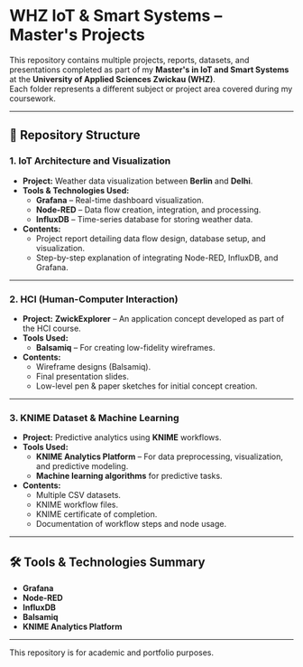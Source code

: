 # WHZ IoT & Smart Systems – Master's Projects

This repository contains multiple projects, reports, datasets, and presentations completed as part of my **Master's in IoT and Smart Systems** at the **University of Applied Sciences Zwickau (WHZ)**.  
Each folder represents a different subject or project area covered during my coursework.

---

## 📂 Repository Structure

### 1. IoT Architecture and Visualization
- **Project:** Weather data visualization between **Berlin** and **Delhi**.
- **Tools & Technologies Used:**
  - **Grafana** – Real-time dashboard visualization.
  - **Node-RED** – Data flow creation, integration, and processing.
  - **InfluxDB** – Time-series database for storing weather data.
- **Contents:**
  - Project report detailing data flow design, database setup, and visualization.
  - Step-by-step explanation of integrating Node-RED, InfluxDB, and Grafana.

---

### 2. HCI (Human-Computer Interaction)
- **Project:** **ZwickExplorer** – An application concept developed as part of the HCI course.
- **Tools Used:**
  - **Balsamiq** – For creating low-fidelity wireframes.
- **Contents:**
  - Wireframe designs (Balsamiq).
  - Final presentation slides.
  - Low-level pen & paper sketches for initial concept creation.

---

### 3. KNIME Dataset & Machine Learning
- **Project:** Predictive analytics using **KNIME** workflows.
- **Tools Used:**
  - **KNIME Analytics Platform** – For data preprocessing, visualization, and predictive modeling.
  - **Machine learning algorithms** for predictive tasks.
- **Contents:**
  - Multiple CSV datasets.
  - KNIME workflow files.
  - KNIME certificate of completion.
  - Documentation of workflow steps and node usage.

---

## 🛠 Tools & Technologies Summary
- **Grafana**
- **Node-RED**
- **InfluxDB**
- **Balsamiq**
- **KNIME Analytics Platform**

---

This repository is for academic and portfolio purposes.
